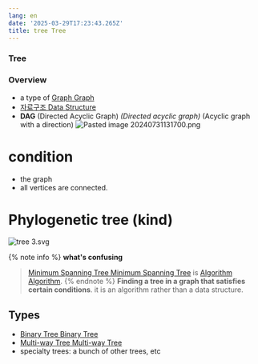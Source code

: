 ```yaml
---
lang: en
date: '2025-03-29T17:23:43.265Z'
title: tree Tree
---
```

### Tree
### Overview
- a type of [Graph Graph](/그래프-Graph)
- [자료구조 Data Structure](/자료구조-Data-Structure)
- **DAG** (Directed Acyclic Graph) *(Directed acyclic graph)* (Acyclic graph with a direction)
![Pasted image 20240731131700.png](/images/Pasted-image-20240731131700.png)
# condition
- the graph
- all vertices are connected.
# Phylogenetic tree (kind)
![tree 3.svg](/tree-3.svg)

{% note info %}
**what's confusing**
> [Minimum Spanning Tree Minimum Spanning Tree](/최소-스패닝-트리-Minimum-Spanning-Tree) is [Algorithm Algorithm](/알고리듬-Algorithm).
{% endnote %}
> **Finding a tree in a graph that satisfies certain conditions**. it is an algorithm rather than a data structure.
>
## Types
- [Binary Tree Binary Tree](/이진-트리-Binary-Tree)
- [Multi-way Tree Multi-way Tree](/다진-트리-Multi-way-Tree)
- specialty trees: a bunch of other trees, etc
